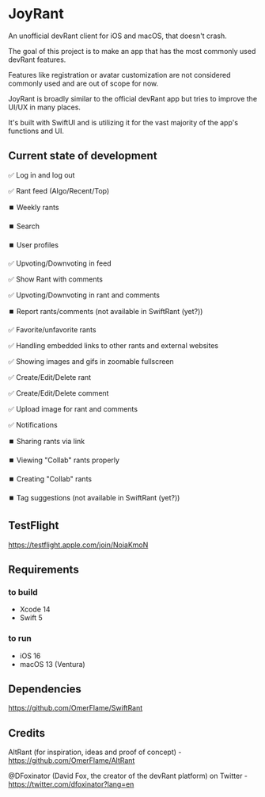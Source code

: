 # JoyRant

An unofficial devRant client for iOS and macOS, that doesn't crash.

The goal of this project is to make an app that has the most commonly used devRant features.

Features like registration or avatar customization are not considered commonly used and are out of scope for now.

JoyRant is broadly similar to the official devRant app but tries to improve the UI/UX in many places.

It's built with SwiftUI and is utilizing it for the vast majority of the app's functions and UI.

## Current state of development

✅ Log in and log out

✅ Rant feed (Algo/Recent/Top)

⏹️ Weekly rants

⏹️ Search

⏹️ User profiles

✅ Upvoting/Downvoting in feed

✅ Show Rant with comments

✅ Upvoting/Downvoting in rant and comments

⏹️ Report rants/comments (not available in SwiftRant (yet?))

✅ Favorite/unfavorite rants

✅ Handling embedded links to other rants and external websites

✅ Showing images and gifs in zoomable fullscreen

✅ Create/Edit/Delete rant

✅ Create/Edit/Delete comment

✅ Upload image for rant and comments

✅ Notifications

⏹️ Sharing rants via link

⏹️ Viewing "Collab" rants properly

⏹️ Creating "Collab" rants

⏹️ Tag suggestions (not available in SwiftRant (yet?))

## TestFlight

https://testflight.apple.com/join/NoiaKmoN

## Requirements

### to build

* Xcode 14
* Swift 5

### to run

* iOS 16
* macOS 13 (Ventura)

## Dependencies

https://github.com/OmerFlame/SwiftRant

## Credits

AltRant (for inspiration, ideas and proof of concept) - https://github.com/OmerFlame/AltRant

@DFoxinator (David Fox, the creator of the devRant platform) on Twitter - https://twitter.com/dfoxinator?lang=en
